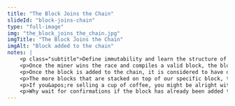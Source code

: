 ```yaml
--- 
title: "The Block Joins the Chain"
slideId: "block-joins-chain"
type: "full-image"
img: "the_block_joins_the_chain.jpg"
imgTitle: "The Block Joins the Chain"
imgAlt: "Block added to the chain"
notes: | 
    <p class="subtitle">Define immutability and learn the structure of blockchains. Temporary forks occur when multiple blocks are found near the same time. </p>
    <p>Once the miner wins the race and compiles a valid block, the block joins the end of the chain! Permanently. The construction of a blockchain is what makes it unique. Blocks are added in chronological order. Since data cannot be changed on the blockchain, a property known as immutability, it provides a great historical record of public transactions. </p>
    <p>Once the block is added to the chain, it is considered to have one confirmation, since nodes have validated all transactions in a block. Each successive block counts as another confirmation since it solidifies the block&apos;s position into the chain. Blockchains are immutable, so it is impossible to remove a block. Each successive block would have to be undone, one at a time, in order to get to a block solidified in the middle of a chain.</p>
    <p>The more blocks that are stacked on top of our specific block, the more you can be assured that this transaction will become part of the permanent blockchain. Each block counts as an additional confirmation, and these confirmations have practical uses.</p>
    <p>If you&apos;re selling a cup of coffee, you might be alright with waiting for just one confirmation, when that block is added to the chain. If you&apos;re selling a house or something more valuable, you might want to wait for 6 confirmations.</p>
    <p>Why wait for confirmations if the block has already been added to the chain? Well there&apos;s the slight possibility of the blockchain temporarily forking, trying to add two blocks at once. Eventually during the next few blocks, one chain will be built upon and the other will be sent back to a &quot;waiting room&quot; along with the transactions in the block formed by the miner who does not win the race. This is a rare occurrence, but definitely shows it&apos;s a good idea to wait for 6 confirmations when transacting with large values. Once a transaction has 6 confirmations, or 5 blocks after it, there&apos;s an astronomically high chance that the block is part of the correct chain.</p>
---
```

